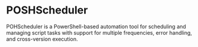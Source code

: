 # POSHScheduler
POHScheduler is a PowerShell-based automation tool for scheduling and managing script tasks with support for multiple frequencies, error handling, and cross-version execution.
